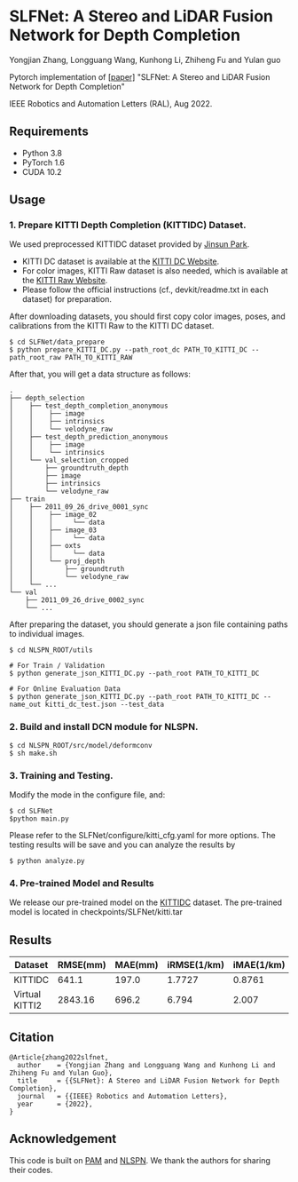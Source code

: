 # SLFNet: A Stereo and LiDAR Fusion Network for Depth Completion

Yongjian Zhang, Longguang Wang, Kunhong Li, Zhiheng Fu and Yulan guo

Pytorch implementation of [[paper]](https://ieeexplore.ieee.org/abstract/document/9830848) "SLFNet: A Stereo and LiDAR Fusion Network for Depth Completion"

IEEE Robotics and Automation Letters (RAL), Aug 2022.


## Requirements
- Python 3.8
- PyTorch 1.6
- CUDA 10.2

## Usage
### 1. Prepare KITTI Depth Completion (KITTIDC) Dataset.
We used preprocessed KITTIDC dataset provided by [Jinsun Park](https://github.com/zzangjinsun/NLSPN_ECCV20).
- KITTI DC dataset is available at the [KITTI DC Website](https://www.cvlibs.net/datasets/kitti/eval_depth.php?benchmark=depth_completion).
- For color images, KITTI Raw dataset is also needed, which is available at the [KITTI Raw Website](https://www.cvlibs.net/datasets/kitti/raw_data.php).
- Please follow the official instructions (cf., devkit/readme.txt in each dataset) for preparation.

After downloading datasets, you should first copy color images, poses, and calibrations from the KITTI Raw to the KITTI DC dataset.

	$ cd SLFNet/data_prepare
	$ python prepare_KITTI_DC.py --path_root_dc PATH_TO_KITTI_DC --path_root_raw PATH_TO_KITTI_RAW

After that, you will get a data structure as follows:

	.
	├── depth_selection
	│    ├── test_depth_completion_anonymous
	│    │    ├── image
	│    │    ├── intrinsics
	│    │    └── velodyne_raw
	│    ├── test_depth_prediction_anonymous
	│    │    ├── image
	│    │    └── intrinsics
	│    └── val_selection_cropped
	│        ├── groundtruth_depth
	│        ├── image
	│        ├── intrinsics
	│        └── velodyne_raw
	├── train
	│    ├── 2011_09_26_drive_0001_sync
	│    │    ├── image_02
	│    │    │     └── data
	│    │    ├── image_03
	│    │    │     └── data
	│    │    ├── oxts
	│    │    │     └── data
	│    │    └── proj_depth
	│    │        ├── groundtruth
	│    │        └── velodyne_raw
	│    └── ...
	└── val
	    ├── 2011_09_26_drive_0002_sync
	    └── ...

After preparing the dataset, you should generate a json file containing paths to individual images.

	$ cd NLSPN_ROOT/utils

	# For Train / Validation
	$ python generate_json_KITTI_DC.py --path_root PATH_TO_KITTI_DC

	# For Online Evaluation Data
	$ python generate_json_KITTI_DC.py --path_root PATH_TO_KITTI_DC --name_out kitti_dc_test.json --test_data

### 2. Build and install DCN module for NLSPN.
	$ cd NLSPN_ROOT/src/model/deformconv
	$ sh make.sh
	
### 3. Training and Testing.
Modify the mode in the configure file, and:

	$ cd SLFNet
	$python main.py

Please refer to the SLFNet/configure/kitti_cfg.yaml for more options. The testing results will be save and you can analyze the results by

	$ python analyze.py

### 4. Pre-trained Model and Results
We release our pre-trained model on the [KITTIDC](https://www.cvlibs.net/datasets/kitti/eval_depth.php?benchmark=depth_completion) dataset.
The pre-trained model is located in checkpoints/SLFNet/kitti.tar

## Results
|Dataset|RMSE(mm)|MAE(mm)|iRMSE(1/km)|iMAE(1/km)|
|----|----|----|----|----|
|KITTIDC|641.1|197.0|1.7727|0.8761|
|Virtual KITTI2|2843.16|696.2|6.794|2.007|

## Citation
```
@Article{zhang2022slfnet,
  author    = {Yongjian Zhang and Longguang Wang and Kunhong Li and Zhiheng Fu and Yulan Guo},
  title     = {{SLFNet}: A Stereo and LiDAR Fusion Network for Depth Completion},
  journal   = {{IEEE} Robotics and Automation Letters},
  year      = {2022},
}
```

## Acknowledgement

This code is built on [PAM](https://github.com/The-Learning-And-Vision-Atelier-LAVA/PAM) and [NLSPN](https://github.com/zzangjinsun/NLSPN_ECCV20). We thank the authors for sharing their codes.
